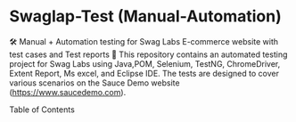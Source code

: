 # Swaglap-Test (Manual-Automation)

🛠 Manual + Automation testing for Swag Labs E-commerce website  with test cases and Test reports
📢 This repository contains an automated testing project for Swag Labs using Java,POM, Selenium, TestNG, ChromeDriver, Extent Report, Ms excel, and Eclipse IDE. The tests are designed to cover various scenarios on the Sauce Demo website (https://www.saucedemo.com).

Table of Contents
